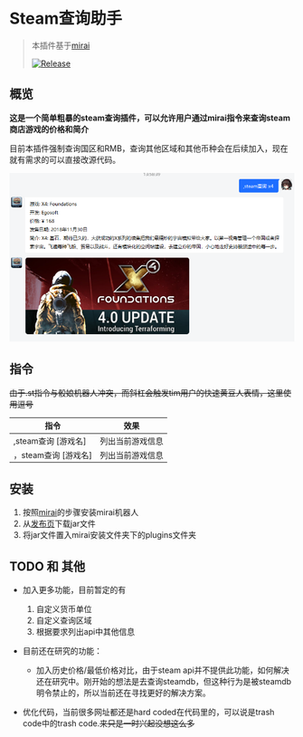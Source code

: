 # Steam查询助手

> 本插件基于[mirai](https://github.com/mamoe/mirai-console)
>
> [![Release](https://img.shields.io/badge/release-v0.1--pre-green)](https://img.shields.io/badge/release-v0.1--pre-green)





## 概览

**这是一个简单粗暴的steam查询插件，可以允许用户通过mirai指令来查询steam商店游戏的价格和简介**



目前本插件强制查询国区和RMB，查询其他区域和其他币种会在后续加入，现在就有需求的可以直接改源代码。

![image-20210615135858123](i1.png)






## 指令

~~由于.st指令与骰娘机器人冲突，而斜杠会触发tim用户的快速黄豆人表情，这里使用逗号~~

| 指令                | 效果             |
| ------------------- | ---------------- |
| ,steam查询  [游戏名] | 列出当前游戏信息 |
| ，steam查询 [游戏名] | 列出当前游戏信息 |



## 安装

1. 按照[mirai](https://github.com/mamoe/mirai-console)的步骤安装mirai机器人
2. 从[发布页](https://github.com/Pmx990/Mirai-Steam-Plugin/releases/tag/v0.1)下载jar文件
3. 将jar文件置入mirai安装文件夹下的plugins文件夹



## TODO 和 其他

* 加入更多功能，目前暂定的有

  1. 自定义货币单位
  2. 自定义查询区域
  3. 根据要求列出api中其他信息

* 目前还在研究的功能：

  * 加入历史价格/最低价格对比，由于steam api并不提供此功能，如何解决还在研究中。刚开始的想法是去查询steamdb，但这种行为是被steamdb明令禁止的，所以当前还在寻找更好的解决方案。

* 优化代码，当前很多网址都还是hard coded在代码里的，可以说是trash code中的trash code.~~来只是一时兴起没想这么多~~

  



